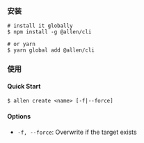 ### 安装

```shell
# install it globally
$ npm install -g @allen/cli

# or yarn
$ yarn global add @allen/cli
```

### 使用

#### Quick Start

```shell
$ allen create <name> [-f|--force]
```

#### Options

- `-f, --force`: Overwrite if the target exists
